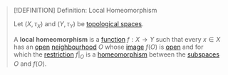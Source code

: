 >[!DEFINITION] Definition: Local Homeomorphism
>
>Let $(X, \tau_X)$ and $(Y,\tau_Y)$ be [topological spaces](../../Topological%20Spaces/Topological%20Space.md).
>
>A **local homeomorphism** is a [function](../../../Analysis/Functions/Function.md) $f: X \to Y$ such that every $x \in X$ has an [open](../../Topological%20Spaces/Open%20Subset.md) [neighbourhood](../../Topological%20Spaces/Neighbourhoods.md) $O$ whose [image](../../../Analysis/Functions/Image%20of%20a%20Function.md) $f(O)$ is [open](../../Topological%20Spaces/Open%20Subset.md) and for which the [restriction](../../../Analysis/Functions/Restriction.md) $f\big|_O$ is a [homeomorphism](Homeomorphism.md) between the [subspaces](../../Subspaces/Topological%20Subspace.md) $O$ and $f(O)$.
>